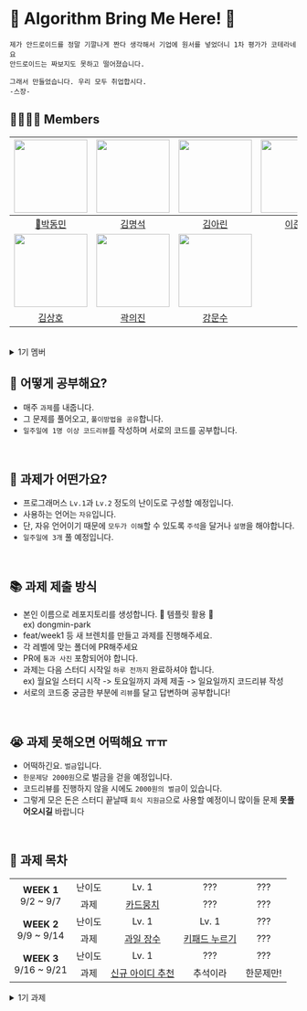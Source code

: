 # 🤖 Algorithm Bring Me Here! 🤖
```
제가 안드로이드를 정말 기깔나게 짠다 생각해서 기업에 원서를 넣었더니 1차 평가가 코테라네요
안드로이드는 짜보지도 못하고 떨어졌습니다.

그래서 만들었습니다. 우리 모두 취업합시다.
-스장-
```

## 👨‍👩‍👧‍👦 Members
|<img src="https://avatars.githubusercontent.com/u/52882799?s=70&v=4" width="128" /> | <img src="https://avatars.githubusercontent.com/u/75840431?v=4" width="128" /> | <img src="https://avatars.githubusercontent.com/u/97820109?v=4" width="128" /> | <img src="https://avatars.githubusercontent.com/u/113578158?v=4" width="128" /> |
|:---------:|:---------:|:---------:|:---------:|
|[👑박동민](https://github.com/chattymin)|[김명석](https://github.com/cacaocoffee)|[김아린](https://github.com/arinming)|[이준희](https://github.com/l2zh)|
| <img src="https://avatars.githubusercontent.com/u/97405341?v=4" width="128" /> | <img src="https://avatars.githubusercontent.com/u/93872496?v=4" width="128" /> | <img src="https://avatars.githubusercontent.com/u/85223787?v=4" width="128" />|
|[김상호](https://github.com/Marchbreeze)|[곽의진](https://github.com/Marchbreeze)|[강문수](https://github.com/MoonsuKang)|

</br>


<details>
<summary>1기 멤버</summary>

|<img src="https://avatars.githubusercontent.com/u/52882799?s=70&v=4" width="128" />|<img src="https://avatars.githubusercontent.com/u/75840431?v=4" width="128" />|<img src="https://avatars.githubusercontent.com/u/106955456?v=4" width="128" />|<img src="https://avatars.githubusercontent.com/u/91470334?v=4" width="128" />| <img src="https://avatars.githubusercontent.com/u/98209004?v=4" width="128" />| 
|:---------:|:---------:|:---------:|:---------:|:---------:|
|[👑박동민](https://github.com/chattymin)|[김명석](https://github.com/cacaocoffee)|[배찬우](https://github.com/chanubc)|[이가을](https://github.com/gaeulzzang)|[박효빈](https://github.com/Hyobeen-Park)|
|<img src="https://avatars.githubusercontent.com/u/97820109?v=4" width="128" />|<img src="https://avatars.githubusercontent.com/u/113014331?v=4" width="128" />|<img src="https://avatars.githubusercontent.com/u/113578158?v=4" width="128" />|<img src="https://avatars.githubusercontent.com/u/77060011?v=4" width="128" />| <img src="https://avatars.githubusercontent.com/u/137160756?v=4" width="128" />| 
|[김아린](https://github.com/arinming)|[우상욱](https://github.com/Sangwook123)|[이준희](https://github.com/l2zh)|[이다은](https://github.com/Dan2dani)|[손민재](https://github.com/SYAAINN)|
</br>

</details>

## 📖 어떻게 공부해요?
- 매주 `과제`를 내줍니다.
- 그 문제를 풀어오고, `풀이방법을 공유`합니다.
- `일주일에 1명 이상 코드리뷰`를 작성하며 서로의 코드를 공부합니다.
</br>

## 📄 과제가 어떤가요?
- 프로그래머스 `Lv.1`과 `Lv.2` 정도의 난이도로 구성할 예정입니다.
- 사용하는 언어는 `자유`입니다.
- 단, 자유 언어이기 때문에 `모두가 이해`할 수 있도록 `주석`을 달거나 `설명`을 해야합니다.
- `일주일에 3개` 풀 예정입니다.
</br>

## 📚 과제 제출 방식
- 본인 이름으로 레포지토리를 생성합니다. 🔔 템플릿 활용 🔔 </br>ex) dongmin-park
- feat/week1 등 새 브렌치를 만들고 과제를 진행해주세요.
- 각 레벨에 맞는 폴더에 PR해주세요
- PR에 `통과 사진` 포함되어야 합니다.
- 과제는 다음 스터디 시작일 `하루 전까지` 완료하셔야 합니다. </br>ex) 월요일 스터디 시작 -> 토요일까지 과제 제출 -> 일요일까지 코드리뷰 작성
- 서로의 코드중 궁금한 부분에 `리뷰`를 달고 답변하며 공부합니다!   
</br>

## 😭 과제 못해오면 어떡해요 ㅠㅠ
- 어떡하긴요. `벌금`입니다.
- `한문제당 2000원`으로 벌금을 걷을 예정입니다.
- 코드리뷰를 진행하지 않을 시에도 `2000원의 벌금`이 있습니다.
- 그렇게 모은 돈은 스터디 끝날때 `회식 지원금`으로 사용할 예정이니 많이들 문제 **못풀어오시길** 바랍니다
</br>

## 🧾 과제 목차
<table align="center" width=100%>
<tr>
  <td rowspan="2" colspan="2" align="center">
		<b>WEEK 1</b>
		<br>
		 9/2 ~ 9/7
	</td>
  <td colspan="2" align="center">
		 난이도
	</td>
    
  </td>
  <td colspan="1" align="center">
    Lv. 1
  </td>
  <td colspan="1" align="center">
    ???
  </td>
  <td colspan="1" align="center">
    ???
  </td>
</tr>
<tr>
	<td colspan="2" align="center">
		 과제
	</td>
	<td align="center">
    <a href="https://school.programmers.co.kr/learn/courses/30/lessons/159994">카드뭉치</a>
	</td>
  <td align="center">
    ???
  </td>
	<td align="center">
    ???
  </td>

<tr>
	<td rowspan="2" colspan="2" align="center">
		<b>WEEK 2</b>
		<br>
		 9/9 ~ 9/14
	</td>
  	<td colspan="2" align="center">
		 난이도
	</td>
  	<td colspan="1" align="center">
    		Lv. 1
  	</td>
  	<td colspan="1" align="center">
    		Lv. 1
  	</td>
  	<td colspan="1" align="center">
    		???
  	</td>
</tr>
<tr>
	<td colspan="2" align="center">
		 과제
	</td>
	<td align="center">
    		<a href="https://school.programmers.co.kr/learn/courses/30/lessons/135808">과일 장수</a>
	</td>
  	<td align="center">
    		<a href="https://school.programmers.co.kr/learn/courses/30/lessons/67256">키패드 누르기</a>
  	</td>
	<td align="center">
    		???
  	</td>
</tr>

<tr>
	<td rowspan="2" colspan="2" align="center">
		<b>WEEK 3</b>
		<br>
		 9/16 ~ 9/21
	</td>
  	<td colspan="2" align="center">
		 난이도
	</td>
  	<td colspan="1" align="center">
    		Lv. 1
  	</td>
  	<td colspan="1" align="center">
    		???
  	</td>
  	<td colspan="1" align="center">
    		???
  	</td>
</tr>
<tr>
	<td colspan="2" align="center">
		 과제
	</td>
	<td align="center">
    		<a href="https://school.programmers.co.kr/learn/courses/30/lessons/72410">신규 아이디 추천</a>
	</td>
  	<td align="center">
    		추석이라
  	</td>
	<td align="center">
    		한문제만!
  	</td>
</tr>

</table>




<details>
<summary>1기 과제</summary>
<table align="center" width=100%>
<tr>
  <td rowspan="2" colspan="2" align="center">
		<b>WEEK 1</b>
		<br>
		 4/2 ~ 4/14
	</td>
  <td colspan="2" align="center">
		 난이도
	</td>
    
  </td>
  <td colspan="1" align="center">
    Lv. 1
  </td>
  <td colspan="1" align="center">
    Lv. 2
  </td>
</tr>


<tr>
	<td colspan="2" align="center">
		 과제
	</td>
	<td align="center">
    <a href="https://school.programmers.co.kr/learn/courses/30/lessons/176963">추억점수</a>
	</td>
  <td align="center">
    <a href="https://school.programmers.co.kr/learn/courses/30/lessons/12985">예상 대진표</a>
  </td>
</tr>
<tr>
  <td rowspan="2" colspan="2" align="center">
		<b>WEEK 2</b>
		<br>
		 4/15 ~ 4/22
	</td>
  <td colspan="2" align="center">
		 난이도
	</td>
    
  </td>
  <td colspan="1" align="center">
    Lv. 1
  </td>
  <td colspan="1" align="center">
    Lv. 2
  </td>
</tr>


<tr>
	<td colspan="2" align="center">
		 과제
	</td>
	<td align="center">
    <a href="https://school.programmers.co.kr/learn/courses/30/lessons/133499">옹알이 (2)</a>
	</td>
  <td align="center">
    <a href="https://school.programmers.co.kr/learn/courses/30/lessons/42587">프로세스</a>
  </td>
</tr>


<tr>
  <td rowspan="2" colspan="2" align="center">
		<b>WEEK 3</b>
		<br>
		 4/23 ~ 4/29
	</td>
  <td colspan="2" align="center">
		 난이도
	</td>
    
  </td>
  <td colspan="1" align="center">
    Lv. 1
  </td>
  <td colspan="1" align="center">
    Lv. 2
  </td>
</tr>


<tr>
	<td colspan="2" align="center">
		 과제
	</td>
	<td align="center">
    <a href="https://school.programmers.co.kr/learn/courses/30/lessons/77484">로또의 최고순위와 최저순위</a>
	</td>
  <td align="center">
    <a href="https://school.programmers.co.kr/learn/courses/30/lessons/43165">타겟 넘버</a>
  </td>
</tr>


<tr>
  <td rowspan="2" colspan="2" align="center">
		<b>WEEK 4</b>
		<br>
		 4/30 ~ 5/6
	</td>
  <td colspan="2" align="center">
		 난이도
	</td>
    
  </td>
  <td colspan="1" align="center">
    Lv. 1
  </td>
  <td colspan="1" align="center">
    Lv. 2
  </td>
</tr>
<tr>
	<td colspan="2" align="center">
		 과제
	</td>
	<td align="center">
    <a href="https://school.programmers.co.kr/learn/courses/30/lessons/64061">크레인 인형뽑기 게임</a>
	</td>
  <td align="center">
    <a href="https://school.programmers.co.kr/learn/courses/30/lessons/42578">의상</a>
  </td>
</tr>

<tr>
  <td rowspan="2" colspan="2" align="center">
		<b>WEEK 5</b>
		<br>
		 5/7 ~ 5/13
	</td>
  <td colspan="2" align="center">
		 난이도
	</td>
    
  </td>
  <td colspan="1" align="center">
    Lv. 1
  </td>
  <td colspan="1" align="center">
    Lv. 2
  </td>
</tr>
<tr>
	<td colspan="2" align="center">
		 과제
	</td>
	<td align="center">
    <a href="https://school.programmers.co.kr/learn/courses/30/lessons/42862">체육복</a>
	</td>
  <td align="center">
    <a href="https://school.programmers.co.kr/learn/courses/30/lessons/42888">오픈채팅방</a>
  </td>
</tr>

<tr>
  <td rowspan="2" colspan="2" align="center">
		<b>WEEK 6</b>
		<br>
		 5/14 ~ 5/20
	</td>
  <td colspan="2" align="center">
		 난이도
	</td>
    
  </td>
  <td colspan="1" align="center">
    Lv. 1
  </td>
  <td colspan="1" align="center">
    Lv. 2
  </td>
</tr>
<tr>
	<td colspan="2" align="center">
		 과제
	</td>
	<td align="center">
    <a href="https://school.programmers.co.kr/learn/courses/30/lessons/118666">성격 유형 검사하기</a>
	</td>
  <td align="center">
    <a href="https://school.programmers.co.kr/learn/courses/30/lessons/77885">2개 이하로 다른 비트</a>
  </td>
</tr>
</table>
</details>

</br>
</br>
